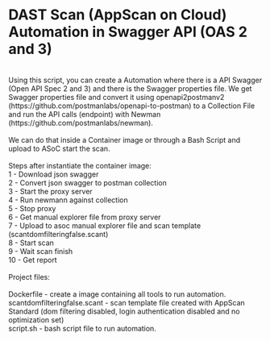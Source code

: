 # DAST Scan (AppScan on Cloud) Automation in Swagger API (OAS 2 and 3)
<br>
Using this script, you can create a Automation where there is a API Swagger (Open API Spec 2 and 3) and there is the Swagger properties file. We get Swagger properties file and convert it using openapi2postmanv2 (https://github.com/postmanlabs/openapi-to-postman) to a Collection File and run the API calls (endpoint) with Newman (https://github.com/postmanlabs/newman).<br>
<br>
We can do that inside a Container image or through a Bash Script and upload to ASoC start the scan.<br>
<br>
Steps after instantiate the container image:<br>
1 - Download json swagger<br>
2 - Convert json swagger to postman collection<br>
3 - Start the proxy server<br>
4 - Run newmann against collection<br>
5 - Stop proxy<br>
6 - Get manual explorer file from proxy server<br>
7 - Upload to asoc manual explorer file and scan template (scantdomfilteringfalse.scant)<br>
8 - Start scan<br>
9 - Wait scan finish<br>
10 - Get report<br>
<br>
Project files:<br>
<br>
Dockerfile - create a image containing all tools to run automation.<br>
scantdomfilteringfalse.scant - scan template file created with AppScan Standard (dom filtering disabled, login authentication disabled and no optimization set)<br>
script.sh - bash script file to run automation.<br>
